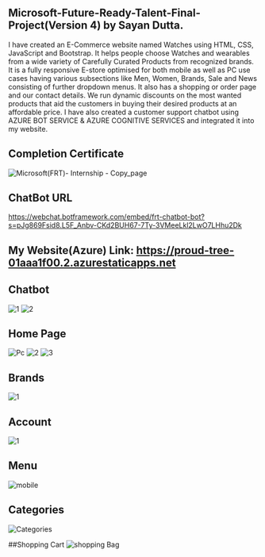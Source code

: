 ## Microsoft-Future-Ready-Talent-Final-Project(Version 4) by Sayan Dutta.
I have created an E-Commerce website named Watches using HTML, CSS, JavaScript and Bootstrap.
It helps people choose Watches and wearables from a wide variety of Carefully Curated Products from recognized brands.
It is a fully responsive E-store optimised for both mobile as well as PC use cases
having various subsections like Men, Women, Brands, Sale and News consisting of further dropdown menus.
It also has a shopping or order page and our contact details. We run dynamic discounts on the most
wanted products that aid the customers in buying their desired products at an affordable price.
I have also created a customer support chatbot using AZURE BOT SERVICE & AZURE COGNITIVE SERVICES and integrated it into my website.


## Completion Certificate
![Microsoft(FRT)- Internship - Copy_page](https://github.com/Sayan-Dutta-1/FRT-Project-V4/assets/113238898/7f60bdba-9724-409e-a9db-b71d30f47f01)

## ChatBot URL
https://webchat.botframework.com/embed/frt-chatbot-bot?s=pJg869Fsid8.L5F_Anbv-CKd2BUH67-7Ty-3VMeeLkl2LwO7LHhu2Dk
## My Website(Azure) Link: https://proud-tree-01aaa1f00.2.azurestaticapps.net

## Chatbot
![1](https://user-images.githubusercontent.com/113238898/210061792-752c5753-48fd-4e50-813b-71c5b0619031.png)
![2](https://user-images.githubusercontent.com/113238898/210061795-8686c343-9478-4b96-9f85-acba3c9ce8c4.png)


## Home Page
![Pc](https://user-images.githubusercontent.com/113238898/210126961-df24ec27-6916-40f8-b5d5-089257333563.png)
![2](https://user-images.githubusercontent.com/113238898/203524037-9392d675-3f8c-4543-8ac2-3fc4f15cfcd2.png)
![3](https://user-images.githubusercontent.com/113238898/203524052-27cf5d05-f99e-4925-9a22-0c318f921422.png)

## Brands
![1](https://user-images.githubusercontent.com/113238898/203524224-519b39d8-8db0-4e69-8aa7-d148dc1120e4.png)

## Account
![1](https://user-images.githubusercontent.com/113238898/203524310-44542df0-2d43-4114-aca4-0e339054b855.png)

## Menu
![mobile](https://user-images.githubusercontent.com/113238898/210126968-ad6d91c6-ea8a-4c58-abed-0bfec9f79c0c.png)



## Categories
![Categories](https://user-images.githubusercontent.com/113238898/203524754-e5c45a32-1cb6-43be-ab0e-25e1ab405e86.png)

##Shopping Cart
![shopping Bag](https://user-images.githubusercontent.com/113238898/203524823-6886d627-f7e2-422f-9efe-902a870543e2.png)
